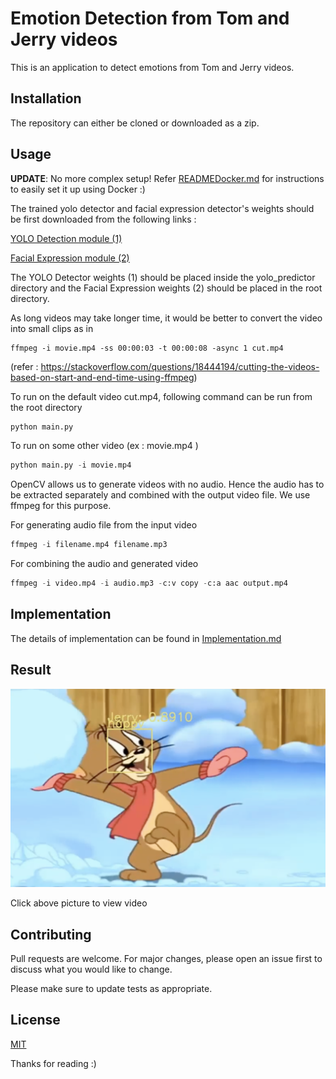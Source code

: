 # Emotion Detection from Tom and Jerry videos

This is an application to detect emotions from Tom and Jerry videos.

## Installation

The repository can either be cloned or downloaded as a zip.

## Usage

**UPDATE**: No more complex setup! Refer [READMEDocker.md](https://github.com/SurajSubramanian/EmotionDetection/blob/master/READMEDocker.md) for instructions to easily set it up using Docker :)

The trained yolo detector and facial expression detector's weights should be first downloaded from the following links :

[YOLO Detection module (1)](https://drive.google.com/open?id=1thrygMSIDwuidJTFWKJjywEUNFGLPkbf)

[Facial Expression module (2)](https://drive.google.com/open?id=1nTRW5B9TyjBH_ajOhCN0_qQSI4jRyfYM)

The YOLO Detector weights (1) should be placed inside the yolo_predictor directory and the
Facial Expression weights (2) should be placed in the root directory.

As long videos may take longer time, it would be better to convert the video into small clips as in

```
ffmpeg -i movie.mp4 -ss 00:00:03 -t 00:00:08 -async 1 cut.mp4
```

(refer : https://stackoverflow.com/questions/18444194/cutting-the-videos-based-on-start-and-end-time-using-ffmpeg)

To run on the default video cut.mp4, following command can be run from the root directory

```python
python main.py
```

To run on some other video (ex : movie.mp4 )

```python
python main.py -i movie.mp4
```

OpenCV allows us to generate videos with no audio. Hence the audio has to be extracted separately and combined with the output video file. We use ffmpeg for this purpose.

For generating audio file from the input video

```python
ffmpeg -i filename.mp4 filename.mp3
```

For combining the audio and generated video

```python
ffmpeg -i video.mp4 -i audio.mp3 -c:v copy -c:a aac output.mp4
```

## Implementation

The details of implementation can be found in [Implementation.md](https://github.com/SurajSubramanian/EmotionDetection/blob/master/Implementation.md)

## Result

[![Emotion Detection - Tom and Jerry](https://raw.githubusercontent.com/SurajSubramanian/EmotionDetection/master/Jerry.png)](https://www.youtube.com/watch?v=qWu9L-J4HCM "Emotion Detection - Click to Watch!")

Click above picture to view video

## Contributing

Pull requests are welcome. For major changes, please open an issue first to discuss what you would like to change.

Please make sure to update tests as appropriate.

## License

[MIT](https://choosealicense.com/licenses/mit/)

Thanks for reading :)
